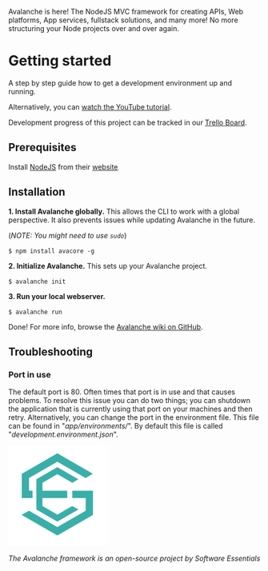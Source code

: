 Avalanche is here!
The NodeJS MVC framework for creating APIs, Web platforms, App services, fullstack solutions, and many more!
No more structuring your Node projects over and over again.

# Getting started

A step by step guide how to get a development environment up and running.

Alternatively, you can [watch the YouTube tutorial](https://www.youtube.com/watch?v=c7-wttwkv7I).

Development progress of this project can be tracked in our [Trello Board](https://trello.com/b/EPJJJbYH/avalanche).

## Prerequisites
 
Install [NodeJS](https://nodejs.org/en/) from their [website](https://nodejs.org/en/)


## Installation

**1. Install Avalanche globally.**
This allows the CLI to work with a global perspective.
It also prevents issues while updating Avalanche in the future.

(*NOTE: You might need to use `sudo`*)
```
$ npm install avacore -g
```

**2. Initialize Avalanche.**
This sets up your Avalanche project.
```
$ avalanche init
```

**3. Run your local webserver.**
```
$ avalanche run
```
Done! For more info, browse the [Avalanche wiki on GitHub](https://github.com/Software-Essentials/Avalanche/wiki).


## Troubleshooting

### Port in use

The default port is 80. Often times that port is in use and that causes problems.
To resolve this issue you can do two things; you can shutdown the application that is currently using that port on your machines and then retry. Alternatively, you can change the port in the environment file. This file can be found in "*app/environments/*". By default this file is called "*development.environment.json*".


![Screenshot](readme.assets/se_logo.png)

*The Avalanche framework is an open-source project by Software Essentials*